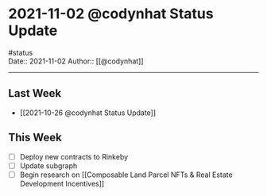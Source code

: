 # 2021-11-02 @codynhat Status Update
#status  
Date:: 2021-11-02
Author:: [[@codynhat]]  

---

## Last Week
- [[2021-10-26 @codynhat Status Update]]

## This Week
- [ ] Deploy new contracts to Rinkeby
- [ ] Update subgraph
- [ ] Begin research on [[Composable Land Parcel NFTs & Real Estate Development Incentives]]